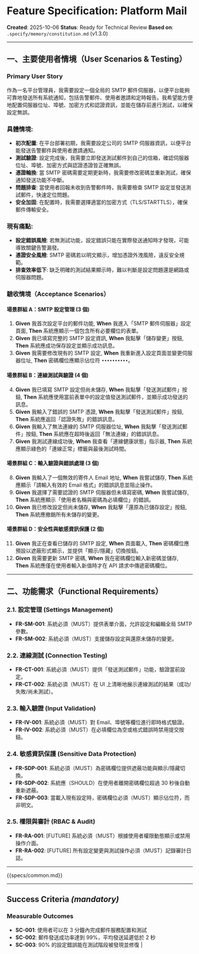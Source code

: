 # Feature Specification: Platform Mail

**Created**: 2025-10-06
**Status**: Ready for Technical Review
**Based on**: `.specify/memory/constitution.md` (v1.3.0)

---

## 一、主要使用者情境（User Scenarios & Testing）

### Primary User Story
作為一名平台管理員，我需要設定一個全局的 SMTP 郵件伺服器，以便平台能夠可靠地發送所有系統通知，包括告警郵件、使用者邀請和定時報告。我希望能方便地配置伺服器位址、埠號、加密方式和認證資訊，並能在儲存前進行測試，以確保設定無誤。

### 具體情境:
- **初次配置**: 在平台部署初期，我需要設定公司的 SMTP 伺服器資訊，以便平台能發送告警郵件與使用者邀請通知。
- **測試驗證**: 設定完成後，我需要立即發送測試郵件到自己的信箱，確認伺服器位址、埠號、加密方式與認證憑證皆正確無誤。
- **憑證輪換**: 當 SMTP 密碼需要定期更新時，我需要修改密碼並重新測試，確保通知發送功能不中斷。
- **問題排查**: 當使用者回報未收到告警郵件時，我需要檢查 SMTP 設定並發送測試郵件，快速定位問題。
- **安全加固**: 在配置時，我需要選擇適當的加密方式（TLS/STARTTLS），確保郵件傳輸安全。

### 現有痛點:
- **設定錯誤風險**: 若無測試功能，設定錯誤只能在實際發送通知時才發現，可能導致關鍵告警漏發。
- **憑證安全風險**: SMTP 密碼若以明文顯示，增加憑證外洩風險，違反安全規範。
- **排查效率低下**: 缺乏明確的測試結果顯示時，難以判斷是設定問題還是網路或伺服器問題。

### 驗收情境（Acceptance Scenarios）

#### 場景群組 A：SMTP 設定管理 (3 個)
1.  **Given** 我首次設定平台的郵件功能, **When** 我進入「SMTP 郵件伺服器」設定頁面, **Then** 系統應顯示一個包含所有必要欄位的表單。
2.  **Given** 我已填寫完整的 SMTP 設定資訊, **When** 我點擊「儲存變更」按鈕, **Then** 系統應成功保存設定並顯示成功訊息。
3.  **Given** 我需要修改現有的 SMTP 設定, **When** 我重新進入設定頁面並變更伺服器位址, **Then** 密碼欄位應顯示佔位符 `••••••••••`。

#### 場景群組 B：連線測試與驗證 (4 個)
4.  **Given** 我已填寫 SMTP 設定但尚未儲存, **When** 我點擊「發送測試郵件」按鈕, **Then** 系統應使用當前表單中的設定值發送測試郵件，並顯示成功發送的訊息。
5.  **Given** 我輸入了錯誤的 SMTP 憑證, **When** 我點擊「發送測試郵件」按鈕, **Then** 系統應返回「認證失敗」的錯誤訊息。
6.  **Given** 我輸入了無法連線的 SMTP 伺服器位址, **When** 我點擊「發送測試郵件」按鈕, **Then** 系統應在超時後返回「無法連線」的錯誤訊息。
7.  **Given** 我測試連線成功後, **When** 我查看「連線健康狀態」指示器, **Then** 系統應顯示綠色的「連線正常」標籤與最後測試時間。

#### 場景群組 C：輸入驗證與錯誤處理 (3 個)
8.  **Given** 我輸入了一個無效的寄件人 Email 地址, **When** 我嘗試儲存, **Then** 系統應顯示「請輸入有效的 Email 格式」的錯誤訊息並阻止操作。
9.  **Given** 我選擇了需要認證的 SMTP 伺服器但未填寫密碼, **When** 我嘗試儲存, **Then** 系統應顯示「使用者名稱與密碼為必填欄位」的錯誤。
10. **Given** 我已修改設定但尚未儲存, **When** 我點擊「還原為已儲存設定」按鈕, **Then** 系統應撤銷所有未儲存的變更。

#### 場景群組 D：安全性與敏感資訊保護 (2 個)
11. **Given** 我正在查看已儲存的 SMTP 設定, **When** 頁面載入, **Then** 密碼欄位應預設以遮蔽形式顯示，並提供「顯示/隱藏」切換按鈕。
12. **Given** 我需要更新 SMTP 密碼, **When** 我在密碼欄位輸入新密碼並儲存, **Then** 系統應僅在使用者輸入新值時才在 API 請求中傳遞密碼欄位。

---

## 二、功能需求（Functional Requirements）

### 2.1. 設定管理 (Settings Management)
- **FR-SM-001**: 系統必須（MUST）提供表單介面，允許設定和編輯全局 SMTP 參數。
- **FR-SM-002**: 系統必須（MUST）支援儲存設定與還原未儲存的變更。

### 2.2. 連線測試 (Connection Testing)
- **FR-CT-001**: 系統必須（MUST）提供「發送測試郵件」功能，驗證當前設定。
- **FR-CT-002**: 系統必須（MUST）在 UI 上清晰地展示連線測試的結果（成功/失敗/尚未測試）。

### 2.3. 輸入驗證 (Input Validation)
- **FR-IV-001**: 系統必須（MUST）對 Email、埠號等欄位進行即時格式驗證。
- **FR-IV-002**: 系統必須（MUST）在必填欄位為空或格式錯誤時禁用提交按鈕。

### 2.4. 敏感資訊保護 (Sensitive Data Protection)
- **FR-SDP-001**: 系統必須（MUST）為密碼欄位提供遮蔽功能與顯示/隱藏切換。
- **FR-SDP-002**: 系統應（SHOULD）在使用者離開密碼欄位超過 30 秒後自動重新遮蔽。
- **FR-SDP-003**: 當載入現有設定時，密碼欄位必須（MUST）顯示佔位符，而非明文。

### 2.5. 權限與審計 (RBAC & Audit)
- **FR-RA-001**: [FUTURE] 系統必須（MUST）根據使用者權限動態顯示或禁用操作介面。
- **FR-RA-002**: [FUTURE] 所有設定變更與測試操作必須（MUST）記錄審計日誌。

---

{{specs/common.md}}

---

## Success Criteria *(mandatory)*

### Measurable Outcomes

- **SC-001**: 使用者可以在 3 分鐘內完成郵件服務配置和測試
- **SC-002**: 郵件發送成功率達到 99%，平均發送延遲低於 2 秒
- **SC-003**: 90% 的設定錯誤能在測試階段被發現並修復 |